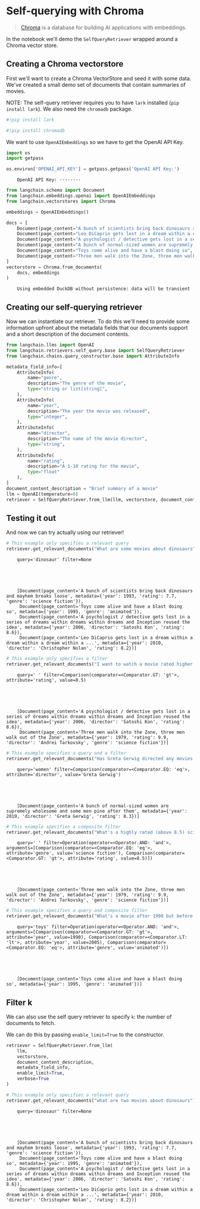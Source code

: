 # Self-querying with Chroma

>[Chroma](https://docs.trychroma.com/getting-started) is a database for building AI applications with embeddings.

In the notebook we'll demo the `SelfQueryRetriever` wrapped around a Chroma vector store. 

<!-- WARNING: THIS FILE WAS AUTOGENERATED! DO NOT EDIT! Instead, edit the notebook w/the location & name as this file. -->

## Creating a Chroma vectorstore
First we'll want to create a Chroma VectorStore and seed it with some data. We've created a small demo set of documents that contain summaries of movies.

NOTE: The self-query retriever requires you to have `lark` installed (`pip install lark`). We also need the `chromadb` package.


```python
#!pip install lark
```


```python
#!pip install chromadb
```

We want to use `OpenAIEmbeddings` so we have to get the OpenAI API Key.


```python
import os
import getpass

os.environ['OPENAI_API_KEY'] = getpass.getpass('OpenAI API Key:')
```

<CodeOutputBlock lang="python">

```
    OpenAI API Key: ········
```

</CodeOutputBlock>


```python
from langchain.schema import Document
from langchain.embeddings.openai import OpenAIEmbeddings
from langchain.vectorstores import Chroma

embeddings = OpenAIEmbeddings()
```


```python
docs = [
    Document(page_content="A bunch of scientists bring back dinosaurs and mayhem breaks loose", metadata={"year": 1993, "rating": 7.7, "genre": "science fiction"}),
    Document(page_content="Leo DiCaprio gets lost in a dream within a dream within a dream within a ...", metadata={"year": 2010, "director": "Christopher Nolan", "rating": 8.2}),
    Document(page_content="A psychologist / detective gets lost in a series of dreams within dreams within dreams and Inception reused the idea", metadata={"year": 2006, "director": "Satoshi Kon", "rating": 8.6}),
    Document(page_content="A bunch of normal-sized women are supremely wholesome and some men pine after them", metadata={"year": 2019, "director": "Greta Gerwig", "rating": 8.3}),
    Document(page_content="Toys come alive and have a blast doing so", metadata={"year": 1995, "genre": "animated"}),
    Document(page_content="Three men walk into the Zone, three men walk out of the Zone", metadata={"year": 1979, "rating": 9.9, "director": "Andrei Tarkovsky", "genre": "science fiction", "rating": 9.9})
]
vectorstore = Chroma.from_documents(
    docs, embeddings
)
```

<CodeOutputBlock lang="python">

```
    Using embedded DuckDB without persistence: data will be transient
```

</CodeOutputBlock>

## Creating our self-querying retriever
Now we can instantiate our retriever. To do this we'll need to provide some information upfront about the metadata fields that our documents support and a short description of the document contents.


```python
from langchain.llms import OpenAI
from langchain.retrievers.self_query.base import SelfQueryRetriever
from langchain.chains.query_constructor.base import AttributeInfo

metadata_field_info=[
    AttributeInfo(
        name="genre",
        description="The genre of the movie", 
        type="string or list[string]", 
    ),
    AttributeInfo(
        name="year",
        description="The year the movie was released", 
        type="integer", 
    ),
    AttributeInfo(
        name="director",
        description="The name of the movie director", 
        type="string", 
    ),
    AttributeInfo(
        name="rating",
        description="A 1-10 rating for the movie",
        type="float"
    ),
]
document_content_description = "Brief summary of a movie"
llm = OpenAI(temperature=0)
retriever = SelfQueryRetriever.from_llm(llm, vectorstore, document_content_description, metadata_field_info, verbose=True)
```

## Testing it out
And now we can try actually using our retriever!


```python
# This example only specifies a relevant query
retriever.get_relevant_documents("What are some movies about dinosaurs")
```

<CodeOutputBlock lang="python">

```
    query='dinosaur' filter=None





    [Document(page_content='A bunch of scientists bring back dinosaurs and mayhem breaks loose', metadata={'year': 1993, 'rating': 7.7, 'genre': 'science fiction'}),
     Document(page_content='Toys come alive and have a blast doing so', metadata={'year': 1995, 'genre': 'animated'}),
     Document(page_content='A psychologist / detective gets lost in a series of dreams within dreams within dreams and Inception reused the idea', metadata={'year': 2006, 'director': 'Satoshi Kon', 'rating': 8.6}),
     Document(page_content='Leo DiCaprio gets lost in a dream within a dream within a dream within a ...', metadata={'year': 2010, 'director': 'Christopher Nolan', 'rating': 8.2})]
```

</CodeOutputBlock>


```python
# This example only specifies a filter
retriever.get_relevant_documents("I want to watch a movie rated higher than 8.5")
```

<CodeOutputBlock lang="python">

```
    query=' ' filter=Comparison(comparator=<Comparator.GT: 'gt'>, attribute='rating', value=8.5)





    [Document(page_content='A psychologist / detective gets lost in a series of dreams within dreams within dreams and Inception reused the idea', metadata={'year': 2006, 'director': 'Satoshi Kon', 'rating': 8.6}),
     Document(page_content='Three men walk into the Zone, three men walk out of the Zone', metadata={'year': 1979, 'rating': 9.9, 'director': 'Andrei Tarkovsky', 'genre': 'science fiction'})]
```

</CodeOutputBlock>


```python
# This example specifies a query and a filter
retriever.get_relevant_documents("Has Greta Gerwig directed any movies about women")
```

<CodeOutputBlock lang="python">

```
    query='women' filter=Comparison(comparator=<Comparator.EQ: 'eq'>, attribute='director', value='Greta Gerwig')





    [Document(page_content='A bunch of normal-sized women are supremely wholesome and some men pine after them', metadata={'year': 2019, 'director': 'Greta Gerwig', 'rating': 8.3})]
```

</CodeOutputBlock>


```python
# This example specifies a composite filter
retriever.get_relevant_documents("What's a highly rated (above 8.5) science fiction film?")
```

<CodeOutputBlock lang="python">

```
    query=' ' filter=Operation(operator=<Operator.AND: 'and'>, arguments=[Comparison(comparator=<Comparator.EQ: 'eq'>, attribute='genre', value='science fiction'), Comparison(comparator=<Comparator.GT: 'gt'>, attribute='rating', value=8.5)])





    [Document(page_content='Three men walk into the Zone, three men walk out of the Zone', metadata={'year': 1979, 'rating': 9.9, 'director': 'Andrei Tarkovsky', 'genre': 'science fiction'})]
```

</CodeOutputBlock>


```python
# This example specifies a query and composite filter
retriever.get_relevant_documents("What's a movie after 1990 but before 2005 that's all about toys, and preferably is animated")
```

<CodeOutputBlock lang="python">

```
    query='toys' filter=Operation(operator=<Operator.AND: 'and'>, arguments=[Comparison(comparator=<Comparator.GT: 'gt'>, attribute='year', value=1990), Comparison(comparator=<Comparator.LT: 'lt'>, attribute='year', value=2005), Comparison(comparator=<Comparator.EQ: 'eq'>, attribute='genre', value='animated')])





    [Document(page_content='Toys come alive and have a blast doing so', metadata={'year': 1995, 'genre': 'animated'})]
```

</CodeOutputBlock>

## Filter k

We can also use the self query retriever to specify `k`: the number of documents to fetch.

We can do this by passing `enable_limit=True` to the constructor.


```python
retriever = SelfQueryRetriever.from_llm(
    llm, 
    vectorstore, 
    document_content_description, 
    metadata_field_info, 
    enable_limit=True,
    verbose=True
)
```


```python
# This example only specifies a relevant query
retriever.get_relevant_documents("what are two movies about dinosaurs")
```

<CodeOutputBlock lang="python">

```
    query='dinosaur' filter=None





    [Document(page_content='A bunch of scientists bring back dinosaurs and mayhem breaks loose', metadata={'year': 1993, 'rating': 7.7, 'genre': 'science fiction'}),
     Document(page_content='Toys come alive and have a blast doing so', metadata={'year': 1995, 'genre': 'animated'}),
     Document(page_content='A psychologist / detective gets lost in a series of dreams within dreams within dreams and Inception reused the idea', metadata={'year': 2006, 'director': 'Satoshi Kon', 'rating': 8.6}),
     Document(page_content='Leo DiCaprio gets lost in a dream within a dream within a dream within a ...', metadata={'year': 2010, 'director': 'Christopher Nolan', 'rating': 8.2})]
```

</CodeOutputBlock>
